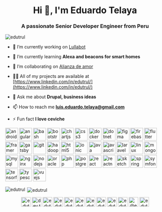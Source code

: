 <h1 align="center">Hi 👋, I'm Eduardo Telaya</h1>
<h3 align="center">A passionate Senior Developer Engineer from Peru</h3>

<p align="left"> <img src="https://komarev.com/ghpvc/?username=edutrul" alt="edutrul" /> </p>

- 🔭 I’m currently working on [Lullabot](https://www.lullabot.com/about/eduardo-telaya)

- 🌱 I’m currently learning **Alexa and beacons for smart homes**

- 👯 I’m collaborating on [Alianza de amor](https://alianzadeamoraqp.org/)

- 👨‍💻 All of my projects are available at [https://www.linkedin.com/in/edutrul/](https://www.linkedin.com/in/edutrul/)

- 💬 Ask me about **Drupal, business ideas**

- 📫 How to reach me **luis.eduardo.telaya@gmail.com**

- ⚡ Fun fact **I love ceviche**

<!--  ### Blogs posts -->
<!-- BLOG-POST-LIST:START -->
<!-- BLOG-POST-LIST:END -->

<p align="left"><img src="https://devicons.github.io/devicon/devicon.git/icons/android/android-original-wordmark.svg" alt="android" width="40" height="40"/> <img src="https://devicons.github.io/devicon/devicon.git/icons/angularjs/angularjs-original.svg" alt="angularjs" width="40" height="40"/> <img src="https://www.vectorlogo.zone/logos/gnu_bash/gnu_bash-icon.svg" alt="bash" width="40" height="40"/> <img src="https://devicons.github.io/devicon/devicon.git/icons/bootstrap/bootstrap-plain.svg" alt="bootstrap" width="40" height="40"/> <img src="https://www.chartjs.org/media/logo-title.svg" alt="chartjs" width="40" height="40"/> <img src="https://devicons.github.io/devicon/devicon.git/icons/css3/css3-original-wordmark.svg" alt="css3" width="40" height="40"/> <img src="https://devicons.github.io/devicon/devicon.git/icons/docker/docker-original-wordmark.svg" alt="docker" width="40" height="40"/> <img src="https://devicons.github.io/devicon/devicon.git/icons/dot-net/dot-net-original-wordmark.svg" alt="dotnet" width="40" height="40"/> <img src="https://www.vectorlogo.zone/logos/figma/figma-icon.svg" alt="figma" width="40" height="40"/> <img src="https://www.vectorlogo.zone/logos/firebase/firebase-icon.svg" alt="firebase" width="40" height="40"/> <img src="https://www.vectorlogo.zone/logos/flutterio/flutterio-icon.svg" alt="flutter" width="40" height="40"/> <img src="https://www.vectorlogo.zone/logos/framer/framer-icon.svg" alt="framer" width="40" height="40"/> <img src="https://www.vectorlogo.zone/logos/gatsbyjs/gatsbyjs-icon.svg" alt="gatsby" width="40" height="40"/> <img src="https://www.vectorlogo.zone/logos/git-scm/git-scm-icon.svg" alt="git" width="40" height="40"/> <img src="https://www.vectorlogo.zone/logos/apache_hadoop/apache_hadoop-icon.svg" alt="hadoop" width="40" height="40"/> <img src="https://devicons.github.io/devicon/devicon.git/icons/html5/html5-original-wordmark.svg" alt="html5" width="40" height="40"/> <img src="https://upload.wikimedia.org/wikipedia/commons/d/d1/Ionic_Logo.svg" alt="ionic" width="40" height="40"/> <img src="https://devicons.github.io/devicon/devicon.git/icons/java/java-original-wordmark.svg" alt="java" width="40" height="40"/> <img src="https://devicons.github.io/devicon/devicon.git/icons/javascript/javascript-original.svg" alt="javascript" width="40" height="40"/> <img src="https://devicons.github.io/devicon/devicon.git/icons/laravel/laravel-plain-wordmark.svg" alt="laravel" width="40" height="40"/> <img src="https://devicons.github.io/devicon/devicon.git/icons/linux/linux-original.svg" alt="linux" width="40" height="40"/> <img src="https://devicons.github.io/devicon/devicon.git/icons/mongodb/mongodb-original-wordmark.svg" alt="mongodb" width="40" height="40"/> <img src="https://devicons.github.io/devicon/devicon.git/icons/mysql/mysql-original-wordmark.svg" alt="mysql" width="40" height="40"/> <img src="https://devicons.github.io/devicon/devicon.git/icons/nginx/nginx-original.svg" alt="nginx" width="40" height="40"/> <img src="https://devicons.github.io/devicon/devicon.git/icons/nodejs/nodejs-original-wordmark.svg" alt="nodejs" width="40" height="40"/> <img src="https://devicons.github.io/devicon/devicon.git/icons/oracle/oracle-original.svg" alt="oracle" width="40" height="40"/> <img src="https://devicons.github.io/devicon/devicon.git/icons/php/php-original.svg" alt="php" width="40" height="40"/> <img src="https://devicons.github.io/devicon/devicon.git/icons/postgresql/postgresql-original-wordmark.svg" alt="postgresql" width="40" height="40"/> <img src="https://devicons.github.io/devicon/devicon.git/icons/react/react-original-wordmark.svg" alt="react" width="40" height="40"/> <img src="https://reactnative.dev/img/header_logo.svg" alt="reactnative" width="40" height="40"/> <img src="https://www.vectorlogo.zone/logos/sketchapp/sketchapp-icon.svg" alt="sketch" width="40" height="40"/> <img src="https://www.vectorlogo.zone/logos/springio/springio-icon.svg" alt="spring" width="40" height="40"/> <img src="https://symfony.com/logos/symfony_black_03.svg" alt="symfony" width="40" height="40"/> <img src="https://www.vectorlogo.zone/logos/tensorflow/tensorflow-icon.svg" alt="tensorflow" width="40" height="40"/> <img src="https://devicons.github.io/devicon/devicon.git/icons/typescript/typescript-original.svg" alt="typescript" width="40" height="40"/> <img src="https://devicons.github.io/devicon/devicon.git/icons/vuejs/vuejs-original-wordmark.svg" alt="vuejs" width="40" height="40"/></p><p><img align="left" src="https://github-readme-stats.vercel.app/api/top-langs/?username=goandreus&layout=compact&hide=html" alt="edutrul" /></p>

<p>&nbsp;<img align="center" src="https://github-readme-stats.vercel.app/api?username=edutrul&show_icons=true" alt="edutrul" /></p>

<p align="center"> 
<a href="https://codepen.io/edutrul" target="blank"><img align="center" src="https://cdn.jsdelivr.net/npm/simple-icons@3.0.1/icons/codepen.svg" alt="edutrul" height="30" width="30" /></a>
<a href="https://dev.to/dev.to edutrul" target="blank"><img align="center" src="https://cdn.jsdelivr.net/npm/simple-icons@3.0.1/icons/dev-dot-to.svg" alt="dev.to edutrul" height="30" width="30" /></a>
<a href="https://twitter.com/edutrul" target="blank"><img align="center" src="https://cdn.jsdelivr.net/npm/simple-icons@3.0.1/icons/twitter.svg" alt="edutrul" height="30" width="30" /></a>
<a href="https://linkedin.com/in/edutrul" target="blank"><img align="center" src="https://cdn.jsdelivr.net/npm/simple-icons@3.0.1/icons/linkedin.svg" alt="edutrul" height="30" width="30" /></a>
<a href="https://stackoverflow.com/users/edutrul" target="blank"><img align="center" src="https://cdn.jsdelivr.net/npm/simple-icons@3.0.1/icons/stackoverflow.svg" alt="edutrul" height="30" width="30" /></a>
<a href="https://codesandbox.com/edutrul" target="blank"><img align="center" src="https://cdn.jsdelivr.net/npm/simple-icons@3.0.1/icons/codesandbox.svg" alt="edutrul" height="30" width="30" /></a>
<a href="https://kaggle.com/edutrul" target="blank"><img align="center" src="https://cdn.jsdelivr.net/npm/simple-icons@3.0.1/icons/kaggle.svg" alt="edutrul" height="30" width="30" /></a>
<a href="https://fb.com/edutrul" target="blank"><img align="center" src="https://cdn.jsdelivr.net/npm/simple-icons@3.0.1/icons/facebook.svg" alt="edutrul" height="30" width="30" /></a>
<a href="https://instagram.com/edutrul" target="blank"><img align="center" src="https://cdn.jsdelivr.net/npm/simple-icons@3.0.1/icons/instagram.svg" alt="edutrul" height="30" width="30" /></a>
<a href="https://dribbble.com/edutrul" target="blank"><img align="center" src="https://cdn.jsdelivr.net/npm/simple-icons@3.0.1/icons/dribbble.svg" alt="edutrul" height="30" width="30" /></a>
<a href="https://medium.com/@edutrul" target="blank"><img align="center" src="https://cdn.jsdelivr.net/npm/simple-icons@3.0.1/icons/medium.svg" alt="@edutrul" height="30" width="30" /></a>
<a href="https://www.youtube.com/c/edutrul" target="blank"><img align="center" src="https://cdn.jsdelivr.net/npm/simple-icons@3.0.1/icons/youtube.svg" alt="edutrul" height="30" width="30" /></a>
</p>
